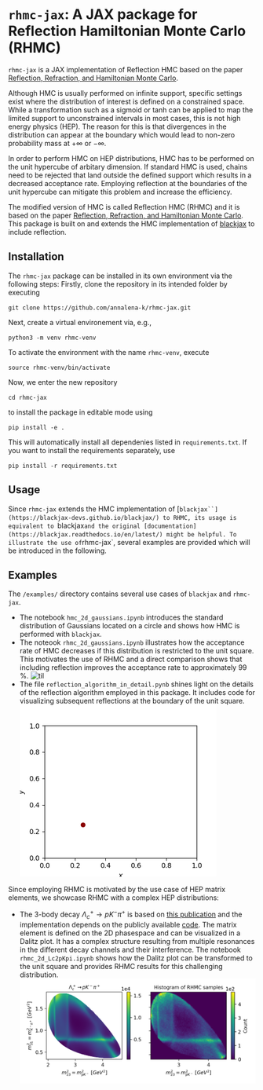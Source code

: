 # `rhmc-jax`: A JAX package for Reflection Hamiltonian Monte Carlo (RHMC)
`rhmc-jax` is a JAX implementation of Reflection HMC based on the paper [Reflection, Refraction, and Hamiltonian Monte Carlo](https://papers.nips.cc/paper_files/paper/2015/hash/8303a79b1e19a194f1875981be5bdb6f-Abstract.html).

Although HMC is usually performed on infinite support, specific settings exist where the distribution of interest is defined on a constrained space. While a transformation such as a sigmoid or tanh can be applied to map the limited support to unconstrained intervals in most cases, this is not high energy physics (HEP). The reason for this is that divergences in the distribution can appear at the boundary which would lead to non-zero probability mass at $+\infty$ or $-\infty.$

In order to perform HMC on HEP distributions, HMC has to be performed on the unit hypercube of arbitary dimension. If standard HMC is used, chains need to be rejected that land outside the defined support which results in a decreased acceptance rate. Employing reflection at the boundaries of the unit hypercube can mitigate this problem and increase the efficiency. 

The modified version of HMC is called Reflection HMC (RHMC) and it is based on the paper [Reflection, Refraction, and Hamiltonian Monte Carlo](https://papers.nips.cc/paper_files/paper/2015/hash/8303a79b1e19a194f1875981be5bdb6f-Abstract.html). 
This package is built on and extends the HMC implementation of [blackjax](https://blackjax-devs.github.io/blackjax/) to include reflection.

## Installation
The `rhmc-jax` package can be installed in its own environment via the following steps: Firstly, clone the repository in its intended folder by executing
```
git clone https://github.com/annalena-k/rhmc-jax.git
```
Next, create a virtual environement via, e.g.,
```
python3 -m venv rhmc-venv
```
To activate the environment with the name `rhmc-venv`, execute
```
source rhmc-venv/bin/activate
```
Now, we enter the new repository
```
cd rhmc-jax
```
to install the package in editable mode using

```
pip install -e .
```
This will automatically install all dependenies listed in `requirements.txt`.
If you want to install the requirements separately, use
```
pip install -r requirements.txt
```

## Usage
Since `rhmc-jax` extends the HMC implementation of [`blackjax``](https://blackjax-devs.github.io/blackjax/) to RHMC, its usage is equivalent to `blackjax` and the original [documentation](https://blackjax.readthedocs.io/en/latest/) might be helpful.
To illustrate the use of `rhmc-jax`, several examples are provided which will be introduced in the following.

## Examples
The `/examples/` directory contains several use cases of `blackjax` and `rhmc-jax`.

- The notebook `hmc_2d_gaussians.ipynb` introduces the standard distribution of Gaussians located on a circle and shows how HMC is performed with `blackjax`.
- The noteook `rhmc_2d_gaussians.ipynb` illustrates how the acceptance rate of HMC decreases if this distribution is restricted to the unit square. This motivates the use of RHMC and a direct comparison shows that including reflection improves the acceptance rate to approximately 99 %. ![til](./images/rhmc.gif)
- The file `reflection_algorithm_in_detail.pynb` shines light on the details of the reflection algorithm employed in this package. It includes code for visualizing subsequent reflections at the boundary of the unit square.
![til](./images/reflection.gif)

Since employing RHMC is motivated by the use case of HEP matrix elements, we showcase RHMC with a complex HEP distributions:
- The 3-body decay $\Lambda_c^+ \rightarrow pK^- \pi^+$ is based on [this publication](https://doi.org/10.1007/JHEP07(2023)228) and the implementation depends on the publicly available [code](https://doi.org/10.5281/zenodo.7544989). The matrix element is defined on the 2D phasespace and can be visualized in a Dalitz plot. It has a complex structure resulting from multiple resonances in the different decay channels and their interference. The notebook `rhmc_2d_Lc2pKpi.ipynb` shows how the Dalitz plot can be transformed to the unit square and provides RHMC results for this challenging distribution.
![alt text](./images/Lc2pKpi.png)
